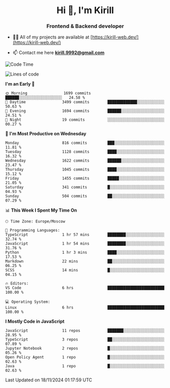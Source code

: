 <h1 align="center">Hi 👋, I'm Kirill</h1>
<h3 align="center">Frontend & Backend developer</h3>

- 👨‍💻 All of my projects are available at [https://kirill-web.dev/](https://kirill-web.dev/)

- 📫 Contact me here **kirill.9992@gmail.com**











<!--START_SECTION:waka-->
![Code Time](http://img.shields.io/badge/Code%20Time-2%2C038%20hrs%2023%20mins-blue)

![Lines of code](https://img.shields.io/badge/From%20Hello%20World%20I%27ve%20Written-4.9%20million%20lines%20of%20code-blue)

**I'm an Early 🐤** 

```text
🌞 Morning                1699 commits        ██████░░░░░░░░░░░░░░░░░░░   24.58 % 
🌆 Daytime                3499 commits        █████████████░░░░░░░░░░░░   50.63 % 
🌃 Evening                1694 commits        ██████░░░░░░░░░░░░░░░░░░░   24.51 % 
🌙 Night                  19 commits          ░░░░░░░░░░░░░░░░░░░░░░░░░   00.27 % 
```
📅 **I'm Most Productive on Wednesday** 

```text
Monday                   816 commits         ███░░░░░░░░░░░░░░░░░░░░░░   11.81 % 
Tuesday                  1128 commits        ████░░░░░░░░░░░░░░░░░░░░░   16.32 % 
Wednesday                1622 commits        ██████░░░░░░░░░░░░░░░░░░░   23.47 % 
Thursday                 1045 commits        ████░░░░░░░░░░░░░░░░░░░░░   15.12 % 
Friday                   1455 commits        █████░░░░░░░░░░░░░░░░░░░░   21.05 % 
Saturday                 341 commits         █░░░░░░░░░░░░░░░░░░░░░░░░   04.93 % 
Sunday                   504 commits         ██░░░░░░░░░░░░░░░░░░░░░░░   07.29 % 
```


📊 **This Week I Spent My Time On** 

```text
🕑︎ Time Zone: Europe/Moscow

💬 Programming Languages: 
TypeScript               1 hr 57 mins        ████████░░░░░░░░░░░░░░░░░   32.74 % 
JavaScript               1 hr 54 mins        ████████░░░░░░░░░░░░░░░░░   31.76 % 
Python                   1 hr 3 mins         ████░░░░░░░░░░░░░░░░░░░░░   17.53 % 
Markdown                 22 mins             ██░░░░░░░░░░░░░░░░░░░░░░░   06.25 % 
SCSS                     14 mins             █░░░░░░░░░░░░░░░░░░░░░░░░   04.15 % 

🔥 Editors: 
VS Code                  6 hrs               █████████████████████████   100.00 % 

💻 Operating System: 
Linux                    6 hrs               █████████████████████████   100.00 % 
```

**I Mostly Code in JavaScript** 

```text
JavaScript               11 repos            ███████░░░░░░░░░░░░░░░░░░   28.95 % 
TypeScript               3 repos             ██░░░░░░░░░░░░░░░░░░░░░░░   07.89 % 
Jupyter Notebook         2 repos             █░░░░░░░░░░░░░░░░░░░░░░░░   05.26 % 
Open Policy Agent        1 repo              █░░░░░░░░░░░░░░░░░░░░░░░░   02.63 % 
Java                     1 repo              █░░░░░░░░░░░░░░░░░░░░░░░░   02.63 % 
```




 Last Updated on 18/11/2024 01:17:59 UTC
<!--END_SECTION:waka-->
